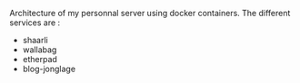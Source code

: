 Architecture of my personnal server using docker containers.
The different services are :
* shaarli
* wallabag
* etherpad
* blog-jonglage

